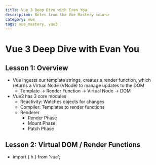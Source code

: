 ```yaml
---
title: Vue 3 Deep Dive with Evan You 
description: Notes from the Vue Mastery course
category: vue
tags: vue_mastery, vue3 
---
```

# Vue 3 Deep Dive with Evan You 

## Lesson 1: Overview
- Vue ingests our template strings, creates a render function, which returns a Virtual Node (VNode) to manage updates to the DOM
  - Template -> Render Function -> Virtual   Node -> DOM
- Vue3 has 3 core modules
  - Reactivity: Watches objects for changes
  - Compiler: Templates to render functions
  - Renderer
    - Render Phase
    - Mount Phase
    - Patch Phase

## Lesson 2: Virtual DOM / Render Functions
- import { h } from 'vue';